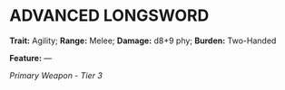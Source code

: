 # ADVANCED LONGSWORD

**Trait:** Agility; **Range:** Melee; **Damage:** d8+9 phy; **Burden:** Two-Handed

**Feature:** —

*Primary Weapon - Tier 3*
